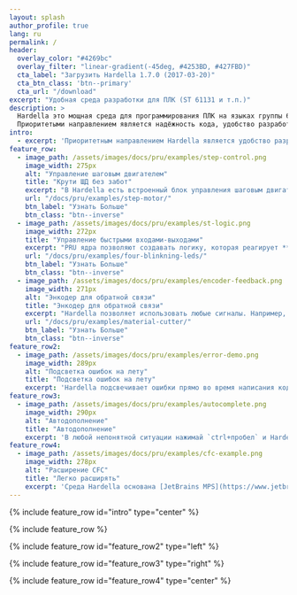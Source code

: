 ```yaml
---
layout: splash
author_profile: true
lang: ru
permalink: /
header:
  overlay_color: "#4269bc"
  overlay_filter: "linear-gradient(-45deg, #4253BD, #427FBD)"
  cta_label: "Загрузить Hardella 1.7.0 (2017-03-20)"
  cta_btn_class: 'btn--primary'
  cta_url: "/download"
excerpt: "Удобная среда разработки для ПЛК (ST 61131 и т.п.)"
description: >
  Hardella это мощная среда для программирования ПЛК на языках группы 61131.
  Приоритетыми направлением является надёжность кода, удобство разработки и подсветка ошибок до компиляции кода.
intro: 
  - excerpt: 'Приоритетным направлением Hardella является удобство разработки и безопасность кода. Ошибки отображаются на лету, автодополнение знает о параметрах и переменных'
feature_row:
  - image_path: /assets/images/docs/pru/examples/step-control.png
    image_width: 275px
    alt: "Управление шаговым двигателем"
    title: "Крути ШД без забот"
    excerpt: "В Hardella есть встроенный блок управления шаговым двигателем. PRU ядра могут выдавать контролируемые импульсы **вплоть до  500кГц**. Вы можете как создавать свои схемы управления на основе имеющихся компонент, так и создавать свои компоненты."
    url: "/docs/pru/examples/step-motor/"
    btn_label: "Узнать Больше"
    btn_class: "btn--inverse"
  - image_path: /assets/images/docs/pru/examples/st-logic.png
    image_width: 272px
    title: "Управление быстрыми входами-выходами"
    excerpt: "PRU ядра позволяют создавать логику, которая реагирует **быстрее 1 мкс**. И для этого не нужно программировать на ассемблере. Языка ST вполне достаточно."
    url: "/docs/pru/examples/four-blinkning-leds/"
    btn_label: "Узнать Больше"
    btn_class: "btn--inverse"
  - image_path: /assets/images/docs/pru/examples/encoder-feedback.png
    image_width: 271px
    alt: "Энкодер для обратной связи"
    title: "Энкодер для обратной связи"
    excerpt: "Hardella позволяет использовать любые сигналы. Например, вы можете использовать сигнал с энкодера для обратной связи и останавливать мотор вовремя. Это открывает новые горизонты по точности, ведь PRU цикл в 1000 раз быстрее «основного цикла ПЛК»."
    url: "/docs/pru/examples/material-cutter/"
    btn_label: "Узнать Больше"
    btn_class: "btn--inverse"
feature_row2:
  - image_path: /assets/images/docs/pru/examples/error-demo.png
    image_width: 289px
    alt: "Подсветка ошибок на лету"
    title: "Подсветка ошибок на лету"
    excerpt: 'Hardella подсвечивает ошибки прямо во время написания кода. Это сильно упрощает написание программ, т.к. типичные ошибки будут устраняться сразу.'
feature_row3:
  - image_path: /assets/images/docs/pru/examples/autocomplete.png
    image_width: 290px
    alt: "Автодополнение"
    title: "Автодополнение"
    excerpt: 'В любой непонятной ситуации нажимай `ctrl+пробел` и Hardella подскажет что может находиться на этом месте.'
feature_row4:
  - image_path: /assets/images/docs/pru/examples/cfc-example.png
    image_width: 278px
    alt: "Расширение CFC"
    title: "Легко расширять"
    excerpt: 'Среда Hardella основана [JetBrains MPS](https://www.jetbrains.com/mps/), поэтому её очень легко расширять. Для примера, диаграмму можно разместить прямо посреди кода, и такая доработка может быть выполнена за часы.'
---
```


{% include feature_row id="intro" type="center" %}

{% include feature_row %}

{% include feature_row id="feature_row2" type="left" %}

{% include feature_row id="feature_row3" type="right" %}

{% include feature_row id="feature_row4" type="center" %}
